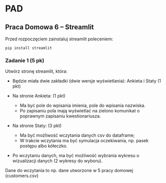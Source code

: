 # PAD

## Praca Domowa 6 – Streamlit

Przed rozpoczęciem zainstaluj streamlit poleceniem:

`pip install streamlit`

### Zadanie 1 (5 pk)
Utwórz stronę streamlit, która:
- Będzie miała dwie zakładki (dwie wersje wyświetlania): Ankieta i Staty (1 pkt)
- Na stronie Ankieta: (1 pkt)
  - Ma być pole do wpisania imienia, pole do wpisania nazwiska.
  - Po zapisaniu pola mają wyświetlać na zielono komunikat o poprawnym zapisaniu kwestionariusza.
  
- Na stronie Staty: (3 pkt)
  - Ma być możliwość wczytania danych csv do dataframe;
  - W trakcie wczytania ma być symulacja oczekiwania, np. pasek postępu albo kółeczko.
- Po wczytaniu danych, ma być możliwość wybrania wykresu o wizualizacji danych (2 wykresy do wyboru).


Dane do wczytania to np. dane utworzone w 5 pracy domowej (customers.csv)
